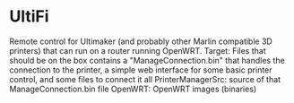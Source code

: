 UltiFi
======
Remote control for Ultimaker (and probably other Marlin compatible 3D printers) that can run on a router running OpenWRT. 
Target: Files that should be on the box
  contains a "ManageConnection.bin" that handles the connection to the printer,
  a simple web interface for some basic printer control,
  and some files to connect it all
PrinterManagerSrc: source of that ManageConnection.bin file
OpenWRT: OpenWRT images (binaries)
